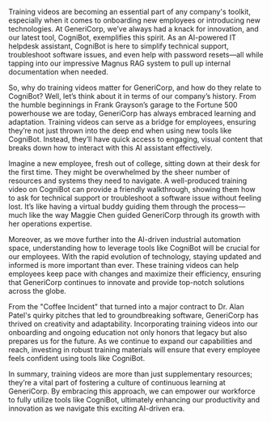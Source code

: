 Training videos are becoming an essential part of any company's toolkit, especially when it comes to onboarding new employees or introducing new technologies. At GeneriCorp, we’ve always had a knack for innovation, and our latest tool, CogniBot, exemplifies this spirit. As an AI-powered IT helpdesk assistant, CogniBot is here to simplify technical support, troubleshoot software issues, and even help with password resets—all while tapping into our impressive Magnus RAG system to pull up internal documentation when needed.

So, why do training videos matter for GeneriCorp, and how do they relate to CogniBot? Well, let’s think about it in terms of our company’s history. From the humble beginnings in Frank Grayson’s garage to the Fortune 500 powerhouse we are today, GeneriCorp has always embraced learning and adaptation. Training videos can serve as a bridge for employees, ensuring they’re not just thrown into the deep end when using new tools like CogniBot. Instead, they’ll have quick access to engaging, visual content that breaks down how to interact with this AI assistant effectively.

Imagine a new employee, fresh out of college, sitting down at their desk for the first time. They might be overwhelmed by the sheer number of resources and systems they need to navigate. A well-produced training video on CogniBot can provide a friendly walkthrough, showing them how to ask for technical support or troubleshoot a software issue without feeling lost. It’s like having a virtual buddy guiding them through the process—much like the way Maggie Chen guided GeneriCorp through its growth with her operations expertise.

Moreover, as we move further into the AI-driven industrial automation space, understanding how to leverage tools like CogniBot will be crucial for our employees. With the rapid evolution of technology, staying updated and informed is more important than ever. These training videos can help employees keep pace with changes and maximize their efficiency, ensuring that GeneriCorp continues to innovate and provide top-notch solutions across the globe.

From the "Coffee Incident" that turned into a major contract to Dr. Alan Patel's quirky pitches that led to groundbreaking software, GeneriCorp has thrived on creativity and adaptability. Incorporating training videos into our onboarding and ongoing education not only honors that legacy but also prepares us for the future. As we continue to expand our capabilities and reach, investing in robust training materials will ensure that every employee feels confident using tools like CogniBot.

In summary, training videos are more than just supplementary resources; they’re a vital part of fostering a culture of continuous learning at GeneriCorp. By embracing this approach, we can empower our workforce to fully utilize tools like CogniBot, ultimately enhancing our productivity and innovation as we navigate this exciting AI-driven era.